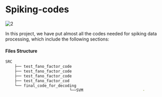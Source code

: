 # Spiking-codes
![2](https://github.com/user-attachments/assets/c755ad02-fb95-4f5e-882b-2064fa8efb3c)


In this project, we have put almost all the codes needed for spiking data processing, which include the following sections:

#### Files Structure

```bash
SRC
    ├── test_fano_factor_code
    ├── test_fano_factor_code
    ├── test_fano_factor_code
    ├── test_fano_factor_cod
    └── final_code_for_decoding
                            └──SVM                          -       
```
